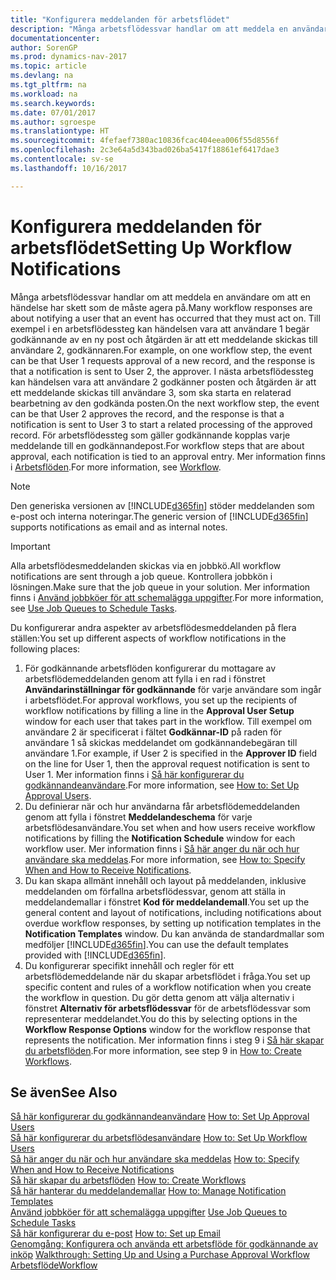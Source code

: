 ```yaml
---
title: "Konfigurera meddelanden för arbetsflödet"
description: "Många arbetsflödessvar handlar om att meddela en användare om att en händelse har skett som de måste agera på. Till exempel i en arbetsflödessteg kan händelsen vara att användare 1 begär godkännande av en ny post och åtgärden är att ett meddelande skickas till användare 2, godkännaren. I nästa arbetsflödessteg kan händelsen vara att användare 2 godkänner posten och åtgärden är att ett meddelande skickas till användare 3, som ska starta en relaterad bearbetning av den godkända posten. För arbetsflödessteg som gäller godkännande kopplas varje meddelande till en godkännandepost."
documentationcenter: 
author: SorenGP
ms.prod: dynamics-nav-2017
ms.topic: article
ms.devlang: na
ms.tgt_pltfrm: na
ms.workload: na
ms.search.keywords: 
ms.date: 07/01/2017
ms.author: sgroespe
ms.translationtype: HT
ms.sourcegitcommit: 4fefaef7380ac10836fcac404eea006f55d8556f
ms.openlocfilehash: 2c3e64a5d343bad026ba5417f18861ef6417dae3
ms.contentlocale: sv-se
ms.lasthandoff: 10/16/2017

---
```

# <a name="setting-up-workflow-notifications"></a><span data-ttu-id="ce23e-106">Konfigurera meddelanden för arbetsflödet</span><span class="sxs-lookup"><span data-stu-id="ce23e-106">Setting Up Workflow Notifications</span></span>
<span data-ttu-id="ce23e-107">Många arbetsflödessvar handlar om att meddela en användare om att en händelse har skett som de måste agera på.</span><span class="sxs-lookup"><span data-stu-id="ce23e-107">Many workflow responses are about notifying a user that an event has occurred that they must act on.</span></span> <span data-ttu-id="ce23e-108">Till exempel i en arbetsflödessteg kan händelsen vara att användare 1 begär godkännande av en ny post och åtgärden är att ett meddelande skickas till användare 2, godkännaren.</span><span class="sxs-lookup"><span data-stu-id="ce23e-108">For example, on one workflow step, the event can be that User 1 requests approval of a new record, and the response is that a notification is sent to User 2, the approver.</span></span> <span data-ttu-id="ce23e-109">I nästa arbetsflödessteg kan händelsen vara att användare 2 godkänner posten och åtgärden är att ett meddelande skickas till användare 3, som ska starta en relaterad bearbetning av den godkända posten.</span><span class="sxs-lookup"><span data-stu-id="ce23e-109">On the next workflow step, the event can be that User 2 approves the record, and the response is that a notification is sent to User 3 to start a related processing of the approved record.</span></span> <span data-ttu-id="ce23e-110">För arbetsflödessteg som gäller godkännande kopplas varje meddelande till en godkännandepost.</span><span class="sxs-lookup"><span data-stu-id="ce23e-110">For workflow steps that are about approval, each notification is tied to an approval entry.</span></span> <span data-ttu-id="ce23e-111">Mer information finns i [Arbetsflöden](across-workflow.md).</span><span class="sxs-lookup"><span data-stu-id="ce23e-111">For more information, see [Workflow](across-workflow.md).</span></span>  

> [!NOTE]  
>  <span data-ttu-id="ce23e-112">Den generiska versionen av [!INCLUDE[d365fin](includes/d365fin_md.md)] stöder meddelanden som e-post och interna noteringar.</span><span class="sxs-lookup"><span data-stu-id="ce23e-112">The generic version of [!INCLUDE[d365fin](includes/d365fin_md.md)] supports notifications as email and as internal notes.</span></span>  

> [!IMPORTANT]  
>  <span data-ttu-id="ce23e-113">Alla arbetsflödesmeddelanden skickas via en jobbkö.</span><span class="sxs-lookup"><span data-stu-id="ce23e-113">All workflow notifications are sent through a job queue.</span></span> <span data-ttu-id="ce23e-114">Kontrollera jobbkön i lösningen.</span><span class="sxs-lookup"><span data-stu-id="ce23e-114">Make sure that the job queue in your solution.</span></span> <span data-ttu-id="ce23e-115">Mer information finns i [Använd jobbköer för att schemalägga uppgifter](admin-job-queues-schedule-tasks.md).</span><span class="sxs-lookup"><span data-stu-id="ce23e-115">For more information, see [Use Job Queues to Schedule Tasks](admin-job-queues-schedule-tasks.md).</span></span>

<span data-ttu-id="ce23e-116">Du konfigurerar andra aspekter av arbetsflödesmeddelanden på flera ställen:</span><span class="sxs-lookup"><span data-stu-id="ce23e-116">You set up different aspects of workflow notifications in the following places:</span></span>  

1.  <span data-ttu-id="ce23e-117">För godkännande arbetsflöden konfigurerar du mottagare av arbetsflödemeddelanden genom att fylla i en rad i fönstret **Användarinställningar för godkännande** för varje användare som ingår i arbetsflödet.</span><span class="sxs-lookup"><span data-stu-id="ce23e-117">For approval workflows, you set up the recipients of workflow notifications by filling a line in the **Approval User Setup** window for each user that takes part in the workflow.</span></span> <span data-ttu-id="ce23e-118">Till exempel om användare 2 är specificerat i fältet **Godkännar-ID** på raden för användare 1 så skickas meddelandet om godkännandebegäran till användare 1.</span><span class="sxs-lookup"><span data-stu-id="ce23e-118">For example, if User 2 is specified in the **Approver ID** field on the line for User 1, then the approval request notification is sent to User 1.</span></span> <span data-ttu-id="ce23e-119">Mer information finns i [Så här konfigurerar du godkännandeanvändare](across-how-to-set-up-approval-users.md).</span><span class="sxs-lookup"><span data-stu-id="ce23e-119">For more information, see [How to: Set Up Approval Users](across-how-to-set-up-approval-users.md).</span></span>  
2.  <span data-ttu-id="ce23e-120">Du definierar när och hur användarna får arbetsflödemeddelanden genom att fylla i fönstret **Meddelandeschema** för varje arbetsflödesanvändare.</span><span class="sxs-lookup"><span data-stu-id="ce23e-120">You set when and how users receive workflow notifications by filling the **Notification Schedule** window for each workflow user.</span></span> <span data-ttu-id="ce23e-121">Mer information finns i [Så här anger du när och hur användare ska meddelas](across-how-to-specify-when-and-how-to-receive-notifications.md).</span><span class="sxs-lookup"><span data-stu-id="ce23e-121">For more information, see [How to: Specify When and How to Receive Notifications](across-how-to-specify-when-and-how-to-receive-notifications.md).</span></span>  
3.  <span data-ttu-id="ce23e-122">Du kan skapa allmänt innehåll och layout på meddelanden, inklusive meddelanden om förfallna arbetsflödessvar, genom att ställa in meddelandemallar i fönstret **Kod för meddelandemall**.</span><span class="sxs-lookup"><span data-stu-id="ce23e-122">You set up the general content and layout of notifications, including notifications about overdue workflow responses, by setting up notification templates in the **Notification Templates** window.</span></span> <span data-ttu-id="ce23e-123">Du kan använda de standardmallar som medföljer [!INCLUDE[d365fin](includes/d365fin_md.md)].</span><span class="sxs-lookup"><span data-stu-id="ce23e-123">You can use the default templates provided with [!INCLUDE[d365fin](includes/d365fin_md.md)].</span></span>  
4.  <span data-ttu-id="ce23e-124">Du konfigurerar specifikt innehåll och regler för ett arbetsflödemeddelande när du skapar arbetsflödet i fråga.</span><span class="sxs-lookup"><span data-stu-id="ce23e-124">You set up specific content and rules of a workflow notification when you create the workflow in question.</span></span> <span data-ttu-id="ce23e-125">Du gör detta genom att välja alternativ i fönstret **Alternativ för arbetsflödessvar** för de arbetsflödessvar som representerar meddelandet.</span><span class="sxs-lookup"><span data-stu-id="ce23e-125">You do this by selecting options in the **Workflow Response Options** window for the workflow response that represents the notification.</span></span> <span data-ttu-id="ce23e-126">Mer information finns i steg 9 i [Så här skapar du arbetsflöden](across-how-to-create-workflows.md).</span><span class="sxs-lookup"><span data-stu-id="ce23e-126">For more information, see step 9 in [How to: Create Workflows](across-how-to-create-workflows.md).</span></span>  

## <a name="see-also"></a><span data-ttu-id="ce23e-127">Se även</span><span class="sxs-lookup"><span data-stu-id="ce23e-127">See Also</span></span>  
 <span data-ttu-id="ce23e-128">[Så här konfigurerar du godkännandeanvändare](across-how-to-set-up-approval-users.md) </span><span class="sxs-lookup"><span data-stu-id="ce23e-128">[How to: Set Up Approval Users](across-how-to-set-up-approval-users.md) </span></span>  
 <span data-ttu-id="ce23e-129">[Så här konfigurerar du arbetsflödesanvändare](across-how-to-set-up-workflow-users.md) </span><span class="sxs-lookup"><span data-stu-id="ce23e-129">[How to: Set Up Workflow Users](across-how-to-set-up-workflow-users.md) </span></span>  
 <span data-ttu-id="ce23e-130">[Så här anger du när och hur användare ska meddelas](across-how-to-specify-when-and-how-to-receive-notifications.md) </span><span class="sxs-lookup"><span data-stu-id="ce23e-130">[How to: Specify When and How to Receive Notifications](across-how-to-specify-when-and-how-to-receive-notifications.md) </span></span>  
 <span data-ttu-id="ce23e-131">[Så här skapar du arbetsflöden](across-how-to-create-workflows.md) </span><span class="sxs-lookup"><span data-stu-id="ce23e-131">[How to: Create Workflows](across-how-to-create-workflows.md) </span></span>  
 <span data-ttu-id="ce23e-132">[Så här hanterar du meddelandemallar](across-how-to-manage-notification-templates.md) </span><span class="sxs-lookup"><span data-stu-id="ce23e-132">[How to: Manage Notification Templates](across-how-to-manage-notification-templates.md) </span></span>  
 <span data-ttu-id="ce23e-133">[Använd jobbköer för att schemalägga uppgifter](admin-job-queues-schedule-tasks.md) </span><span class="sxs-lookup"><span data-stu-id="ce23e-133">[Use Job Queues to Schedule Tasks](admin-job-queues-schedule-tasks.md) </span></span>  
 <span data-ttu-id="ce23e-134">[Så här konfigurerar du e-post](madeira-how-setup-email.md) </span><span class="sxs-lookup"><span data-stu-id="ce23e-134">[How to: Set up Email](madeira-how-setup-email.md) </span></span>  
 <span data-ttu-id="ce23e-135">[Genomgång: Konfigurera och använda ett arbetsflöde för godkännande av inköp](walkthrough-setting-up-and-using-a-purchase-approval-workflow.md) </span><span class="sxs-lookup"><span data-stu-id="ce23e-135">[Walkthrough: Setting Up and Using a Purchase Approval Workflow](walkthrough-setting-up-and-using-a-purchase-approval-workflow.md) </span></span>  
 [<span data-ttu-id="ce23e-136">Arbetsflöde</span><span class="sxs-lookup"><span data-stu-id="ce23e-136">Workflow</span></span>](across-workflow.md)   

